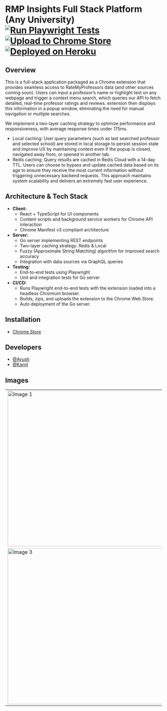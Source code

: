 # RMP Insights Full Stack Platform (Any University) [![Run Playwright Tests](https://github.com/ayush-shah12/RMP-Insights-Full-Stack-Search-Platform/actions/workflows/playwright-tests.yml/badge.svg)](https://github.com/ayush-shah12/RMP-Insights-Full-Stack-Search-Platform/actions/workflows/playwright-tests.yml) [![Upload to Chrome Store](https://github.com/ayush-shah12/RMP-Insights-Full-Stack-Search-Platform/actions/workflows/publish-extension.yml/badge.svg)](https://github.com/ayush-shah12/RMP-Insights-Full-Stack-Search-Platform/actions/workflows/publish-extension.yml) [![Deployed on Heroku](https://img.shields.io/badge/deployed-Heroku-430098?logo=heroku&logoColor=white)](https://rmp-server-go-69d9e72e86ec.herokuapp.com/)


## Overview

This is a full-stack application packaged as a Chrome extension that provides seamless access to RateMyProfessors data (and other sources coming soon). Users can input a professor’s name or highlight text on any webpage and trigger a context menu search, which queries our API to fetch detailed, real-time professor ratings and reviews. extension then displays this information in a popup window, eliminating the need for manual navigation or multiple searches. 

We implement a two-layer caching strategy to optimize performance and responsiveness, with average response times under 175ms.
- Local caching: User query parameters (such as last searched professor and selected school) are stored in local storage to persist session state and improve UX by maintaining context even if the popup is closed, navigated away from, or opened in another tab.
- Redis caching: Query results are cached in Redis Cloud with a 14-day TTL. Users can choose to bypass and update cached data based on its age to ensure they receive the most current information without triggering unnecessary backend requests. This approach maintains system scalability and delivers an extremely fast user experience.


## Architecture & Tech Stack

- **Client:**  
  - React + TypeScript for UI components
  - Content scripts and background service workers for Chrome API interaction
  - Chrome Manifest v3 compliant architecture
- **Server:**  
  - Go server implementing REST endpoints  
  - Two-layer caching strategy: Redis & Local
  - Fuzzy (Approximate String Matching) algorithm for improved search accuracy
  - Integration with data sources via GraphQL queries  
- **Testing:**  
  - End-to-end tests using Playwright  
  - Unit and integration tests for Go server  
- **CI/CD:**  
  - Runs Playwright end-to-end tests with the extension loaded into a headless Chromium browser.  
  - Builds, zips, and uploads the extension to the Chrome Web Store.  
  - Auto deployment of the Go server.  

## Installation

- [Chrome Store](https://chromewebstore.google.com/detail/rate-my-professor-extensi/alhijcehgndilnnedijemckkcpnnjolb)

## Developers

- [@Ayush](https://www.github.com/ayush-shah12)
- [@Kamil](https://www.github.com/KamilWoskowiak)

## Images

<table>
  <tr>
    <td><img width="500" alt="Image 1" src="https://github.com/user-attachments/assets/47bce57e-5a2e-4bcd-9c37-a60ecd1b5b8c" /></td>
    <td><img width="500" alt="Image 2" src="https://github.com/user-attachments/assets/1d629831-ae02-4da5-b508-b95d6942fa0f" /></td>
  </tr>
  <tr>
    <td><img width="500" alt="Image 3" src="https://github.com/user-attachments/assets/4b1602bf-c5dc-4b01-a04c-c767e74c542b" /></td>
    <td><img width="500" alt="Image 4" src="https://github.com/user-attachments/assets/a0dc5b5f-9119-4c7f-a100-db908d168644" /></td>
  </tr>
</table>
